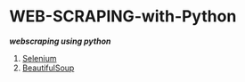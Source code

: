 # WEB-SCRAPING-with-Python
***webscraping using python***

1. [Selenium](/Webscraping/SELENIUM_BASICS/)
2. [BeautifulSoup](/Webscraping/BS4_BASICS/)
